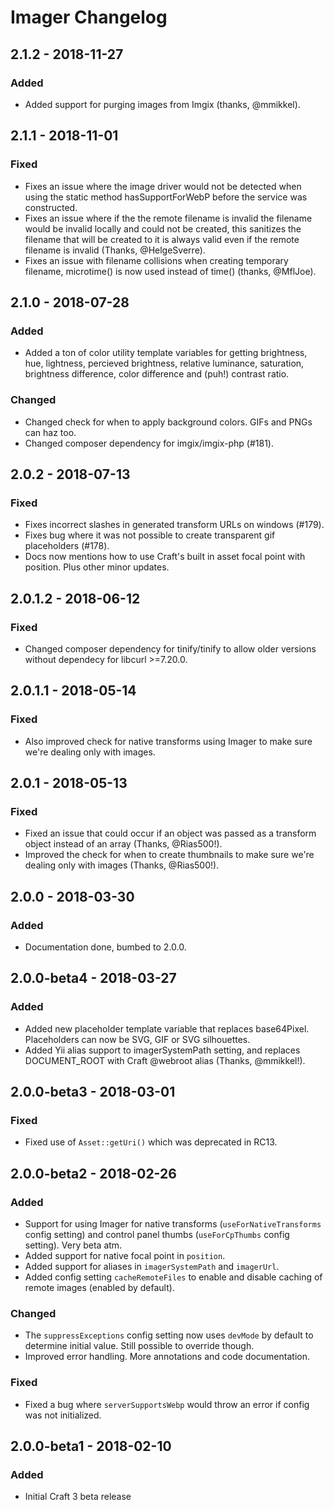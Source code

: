 # Imager Changelog

## 2.1.2 - 2018-11-27
### Added
- Added support for purging images from Imgix (thanks, @mmikkel).

## 2.1.1 - 2018-11-01
### Fixed
- Fixes an issue where the image driver would not be detected when using the static method hasSupportForWebP before the service was constructed. 
- Fixes an issue where if the the remote filename is invalid the filename would be invalid locally and could not be created, this sanitizes the filename that will be created to it is always valid even if the remote filename is invalid (Thanks, @HelgeSverre).
- Fixes an issue with filename collisions when creating temporary filename, microtime() is now used instead of time() (thanks, @MflJoe).
 
## 2.1.0 - 2018-07-28
### Added
- Added a ton of color utility template variables for getting brightness, hue, lightness, percieved brightness, relative luminance, saturation, brightness difference, color difference and (puh!) contrast ratio. 
 
### Changed
- Changed check for when to apply background colors. GIFs and PNGs can haz too.   
- Changed composer dependency for imgix/imgix-php (#181).   

## 2.0.2 - 2018-07-13
### Fixed
- Fixes incorrect slashes in generated transform URLs on windows (#179).   
- Fixes bug where it was not possible to create transparent gif placeholders (#178).
- Docs now mentions how to use Craft's built in asset focal point with position. Plus other minor updates.   

## 2.0.1.2 - 2018-06-12
### Fixed
- Changed composer dependency for tinify/tinify to allow older versions without dependecy for libcurl >=7.20.0.   

## 2.0.1.1 - 2018-05-14
### Fixed
- Also improved check for native transforms using Imager to make sure we're dealing only with images.   

## 2.0.1 - 2018-05-13
### Fixed
- Fixed an issue that could occur if an object was passed as a transform object instead of an array (Thanks, @Rias500!).
- Improved the check for when to create thumbnails to make sure we're dealing only with images (Thanks, @Rias500!).   

## 2.0.0 - 2018-03-30
### Added
- Documentation done, bumbed to 2.0.0. 

## 2.0.0-beta4 - 2018-03-27
### Added
- Added new placeholder template variable that replaces base64Pixel. Placeholders can now be SVG, GIF or SVG silhouettes.
- Added Yii alias support to imagerSystemPath setting, and replaces DOCUMENT_ROOT with Craft @webroot alias (Thanks, @mmikkel!).

## 2.0.0-beta3 - 2018-03-01
### Fixed
- Fixed use of `Asset::getUri()` which was deprecated in RC13.

## 2.0.0-beta2 - 2018-02-26
### Added
- Support for using Imager for native transforms (`useForNativeTransforms` config setting) and control panel thumbs (`useForCpThumbs` config setting). Very beta atm.
- Added support for native focal point in `position`.
- Added support for aliases in `imagerSystemPath` and `imagerUrl`.
- Added config setting `cacheRemoteFiles` to enable and disable caching of remote images (enabled by default).

### Changed
- The `suppressExceptions` config setting now uses `devMode` by default to determine initial value. Still possible to override though.
- Improved error handling. More annotations and code documentation.

### Fixed
- Fixed a bug where `serverSupportsWebp` would throw an error if config was not initialized.

## 2.0.0-beta1 - 2018-02-10
### Added
- Initial Craft 3 beta release
